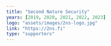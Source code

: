 ```yaml
---
title: "Second Nature Security"
years: [2019, 2020, 2021, 2022, 2023]
logo: "assets/images/2ns-logo.jpg"
link: "https://2ns.fi"
type: "supporters"
---
```


